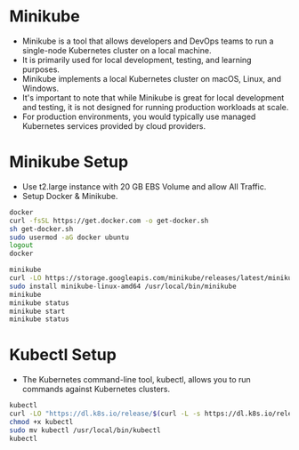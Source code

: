# Minikube
- Minikube is a tool that allows developers and DevOps teams to run a single-node Kubernetes cluster on a local machine.
- It is primarily used for local development, testing, and learning purposes.
- Minikube implements a local Kubernetes cluster on macOS, Linux, and Windows.
- It's important to note that while Minikube is great for local development and testing, it is not designed for running production workloads at scale.
- For production environments, you would typically use managed Kubernetes services provided by cloud providers.

# Minikube Setup
- Use t2.large instance with 20 GB EBS Volume and allow All Traffic.
- Setup Docker & Minikube.
```bash
docker
curl -fsSL https://get.docker.com -o get-docker.sh
sh get-docker.sh
sudo usermod -aG docker ubuntu
logout
docker

minikube
curl -LO https://storage.googleapis.com/minikube/releases/latest/minikube-linux-amd64
sudo install minikube-linux-amd64 /usr/local/bin/minikube
minikube
minikube status
minikube start
minikube status
```

# Kubectl Setup
- The Kubernetes command-line tool, kubectl, allows you to run commands against Kubernetes clusters.
```bash
kubectl
curl -LO "https://dl.k8s.io/release/$(curl -L -s https://dl.k8s.io/release/stable.txt)/bin/linux/amd64/kubectl"
chmod +x kubectl 
sudo mv kubectl /usr/local/bin/kubectl
kubectl
```
